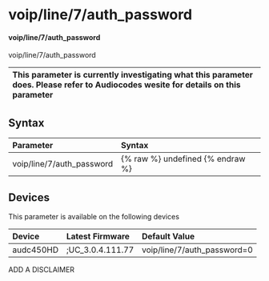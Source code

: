 ﻿---
description: voip/line/7/auth_password
search: false
---

# voip/line/7/auth_password

#### voip/line/7/auth_password

voip/line/7/auth_password


| This parameter is currently investigating what this parameter does. Please refer to Audiocodes wesite for details on this parameter | 
| :--- |

## Syntax
| Parameter | Syntax |
| :--- | :--- |
|voip/line/7/auth_password | {% raw %} undefined {% endraw %}|

## Devices
This parameter is available on the following devices

| Device | Latest Firmware | Default Value |
|:---|:---|:---|
| audc450HD | ;UC_3.0.4.111.77 | voip/line/7/auth_password=0 

ADD A DISCLAIMER
